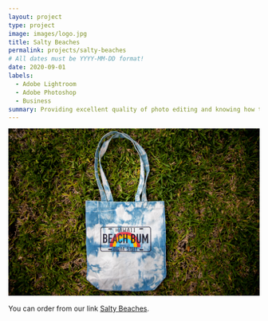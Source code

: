```yaml
---
layout: project
type: project
image: images/logo.jpg
title: Salty Beaches
permalink: projects/salty-beaches
# All dates must be YYYY-MM-DD format!
date: 2020-09-01
labels:
  - Adobe Lightroom
  - Adobe Photoshop
  - Business
summary: Providing excellent quality of photo editing and knowing how they want their pictures
---
```


<img class="ui image" src="../images/product.jpg">



You can order from our link [Salty Beaches](https://rb.gy/lpfndm).
